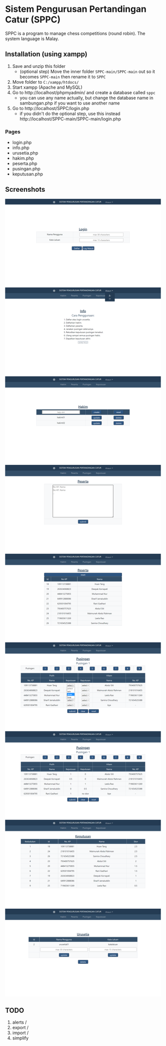 # Sistem Pengurusan Pertandingan Catur (SPPC)
SPPC is a program to manage chess competitions (round robin). The system language is Malay.

## Installation (using xampp)

1. Save and unzip this folder 
    - (optional step) Move the inner folder ```SPPC-main/SPPC-main``` out so it becomes ```SPPC-main``` then rename it to ```SPPC``` 
3. Move folder to ```C:/xampp/htdocs/```
4. Start xampp (Apache and MySQL)
6. Go to http://localhost/phpmyadmin/ and create a database called ```sppc```
    - you can use any name actually, but change the database name in sambungan.php if you want to use another name
7. Go to http://localhost/SPPC/login.php 
    - if you didn't do the optional step, use this instead http://localhost/SPPC-main/SPPC-main/login.php

### Pages
- login.php
- info.php
- urusetia.php
- hakim.php
- peserta.php
- pusingan.php
- keputusan.php

## Screenshots
![login](screenshots/login.png)
![info](screenshots/info.png)
![hakim](screenshots/hakim.png)
![peserta_sebelum](screenshots/peserta_sebelum.png)
![peserta_selepas](screenshots/peserta_selepas.png)
![pusingan_sebelum](screenshots/pusingan_sebelum.png)
![pusingan_selepas](screenshots/pusingan_selepas.png)
![keputusan](screenshots/keputusan.png)
![urusetia](screenshots/urusetia.png)

## TODO
1. alerts /
2. export /
3. import /
4. simplify
